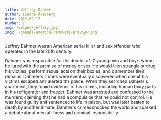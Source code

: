 ```yaml
---
title: Jeffrey Dahmer
author: Tindra Åkerberg
date: 2022-02-17
number: 2
img: /images/jeffrey.jpg
img2: /images/america-removebg-preview.png
---
```

Jeffrey Dahmer was an American serial killer and sex offender who operated in the late 20th century.
<!--more-->
 Dahmer was responsible for the deaths of 17 young men and boys, whom he lured with the promise of money or sex. He would then strangle or drug his victims, perform sexual acts on their bodies, and dismember their remains. Dahmer's crimes were eventually discovered when one of his victims escaped and alerted the police. When they searched Dahmer's apartment, they found evidence of his crimes, including human body parts in his refrigerator and freezer. Dahmer was arrested and confessed to the murders, claiming that he had a compulsion that he could not control. He was found guilty and sentenced to life in prison, but was later beaten to death by another inmate. Dahmer's crimes shocked the world and sparked a debate about mental illness and criminal responsibility.